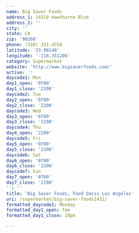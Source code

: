 ```yaml
---
name: Big Saver Foods
address_1: 14310 Hawthorne Blvd
address_2: ''
city: ''
state: CA
zip: '90260'
phone: (310) 331-4558
latitude: '33.90148'
longitude: '-118.351206'
category: Supermarket
website: 'http://www.bigsaverfoods.com/'
active: ''
daycode1: Mon
day1_open: '0700'
day1_close: '2200'
daycode2: Tue
day2_open: '0700'
day2_close: '2200'
daycode3: Wed
day3_open: '0700'
day3_close: '2200'
daycode4: Thu
day4_open: '2200'
daycode5: Fri
day5_open: '0700'
day5_close: '2200'
daycode6: Sat
day6_open: '0700'
day6_close: '2200'
daycode7: Sun
day7_open: '0700'
day7_close: '2200'
'': ''
title: 'Big Saver Foods, Food Oasis Los Angeles'
uri: /supermarket/big-saver-foods1431/
formatted_daycode1: Monday
formatted_day1_open: 7am
formatted_day1_close: 10pm

---
```

